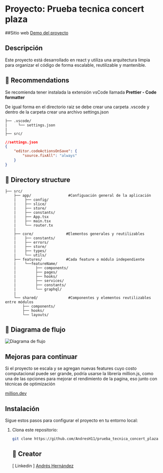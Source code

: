 # Proyecto: Prueba tecnica concert plaza

##Sitio web
<a target="_blank" href="https://prueba-tecnica-concert-plaza.netlify.app/">Demo del proyecto</a>

## Descripción

Este proyecto está desarrollado en react y utiliza una arquitectura limpia para organizar el código de forma escalable, reutilizable y mantenible.

## 🚨 Recommendations

Se recomienda tener instalada la extensión vsCode llamada <b>Prettier - Code formatter</b>

De igual forma en el directorio raiz se debe crear una carpeta .vscode y dentro de la carpeta crear una archivo settings.json

```tree
├── .vscode/
|     └── settings.json
|
├── src/
```

```json
//settings.json
{
	"editor.codeActionsOnSave": {
		"source.fixAll": "always"
	}
}
```

## 📂 Directory structure

```tree
├── src/
    ├── app/                 #Configuación general de la aplicación
    |    ├── config/
    |    ├── slice/
    |    ├── store/
    |    ├── constants/
    |    ├── App.tsx
    |    ├── main.tsx
    |    └── router.tx
    |
    ├── core/               #Elementos generales y reutilizables
    |    ├── constants/
    |    ├── errors/
    |    ├── store/
    |    ├── types/
    |    └── utils/
    ├── features/           #Cada feature o módulo independiente
    |    └──featureName/
    |         ├── components/
    |         ├── pages/
    |         ├── hooks/
    |         ├── services/
    |         ├── constants/
    |         └── graphql/
    |
    └── shared/              #Componentes y elementos reutilizables entre módulos
        ├── components/
        ├── hooks/
        └── layouts/
```

## 🐞 Diagrama de flujo
![Diagrama de flujo](https://github.com/user-attachments/assets/8bd11617-81dc-44d2-bbb4-f149f5b95be4)


## Mejoras para continuar
Si el proyecto se escala y se agregan nuevas features cuyo costo computacional puede ser grande, podría usarse la librería million.js, como una de las opciones para mejorar el rendimiento de la pagina, eso junto con técnicas de optimización

<a target="_blank" href="https://million.dev/">million.dev</a>

## Instalación

Sigue estos pasos para configurar el proyecto en tu entorno local:

1. Clona este repositorio:

   ```bash
   git clone https://github.com/AndresH11/prueba_tecnica_concert_plaza.git
   ```

   ## 🌱 Creator

   [ Linkedin ] [Andrés Hernández](https://www.linkedin.com/in/andresh11/)
